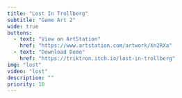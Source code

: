 ```yaml
---
title: "Lost In Trollberg"
subtitle: "Game Art 2"
wide: true
buttons:
  - text: "View on ArtStation"
    href: "https://www.artstation.com/artwork/Xn2RXa"
  - text: "Download Demo"
    href: "https://triktron.itch.io/lost-in-trollberg"
img: "lost"
video: "lost"
description: ""
priority: 10
---
```

